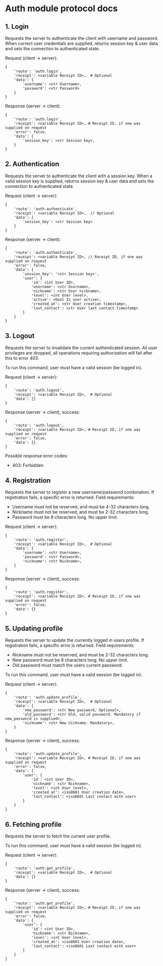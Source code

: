 # Auth module protocol docs

## 1. Login

Requests the server to authenticate the client with username and password. When correct user
credentials are supplied, returns session key & user data and sets the connection to authenticated state.

Request (client -> server):
```
{
    'route': 'auth.login',
    'receipt': <variable Receipt ID>,  # Optional
    'data': {
        'username': <str Username>,
        'password': <str Password>
    }
}
```

Response (server -> client):
```
{
    'route': 'auth.login',
    'receipt': <variable Receipt ID>, # Receipt ID, if one was supplied on request
    'error': false,
    'data': {
        'session_key': <str Session key>,
    }
}
```

## 2. Authentication

Requests the server to authenticate the client with a session key. When a valid session key is  supplied,
returns session key & user data and sets the connection to authenticated state.

Request (client -> server):
```
{
    'route': 'auth.authenticate',
    'receipt': <variable Receipt ID>,  // Optional
    'data': {
        'session_key': <str Session key>
    }
}
```

Response (server -> client):
```
{
    'route': 'auth.authenticate',
    'receipt': <variable Receipt ID>, // Receipt ID, if one was supplied on request
    'error': false,
    'data': {
        'session_key': '<str Session key>',
        'user': {
            'id': <int User ID>,
            'username': <str Username>,
            'nickname': <str User nickname>,
            'level': <int User level>,
            'active': <bool Is user active>,
            'created_at': <str User creation timestamp>,
            'last_contact': <str User last contact timestamp>
        }
    }
}
```

## 3. Logout

Requests the server to invalidate the current authenticated session. All user privileges are dropped, all operations
requiring authorization will fail after this to error 403.

To run this command, user must have a valid session (be logged in).

Request (client -> server):
```
{
    'route': 'auth.logout',
    'receipt': <variable Receipt ID>,  # Optional
    'data': {}
}
```

Response (server -> client), success:
```
{
    'route': 'auth.logout',
    'receipt': <variable Receipt ID>, # Receipt ID, if one was supplied on request
    'error': false,
    'data': {}
}
```

Possible response error codes:
* 403: Forbidden

## 4. Registration

Requests the server to register a new username/password combination.
If registration fails, a specific error is returned. Field requirements:
* Username must not be reserved, and must be 4-32 characters long.
* Nickname must not be reserved, and must be 2-32 characters long.
* Password must be 8 characters long. No upper limit.

Request (client -> server):
```
{
    'route': 'auth.register',
    'receipt': <variable Receipt ID>,  # Optional
    'data': {
        'username': <str Username>,
        'password': <str Password>,
        'nickname': <str Nickname>,
    }
}
```

Response (server -> client), success:
```
{
    'route': 'auth.register',
    'receipt': <variable Receipt ID>, # Receipt ID, if one was supplied on request
    'error': false,
    'data': {}
}
```

## 5. Updating profile

Requests the server to update the currently logged in users profile.
If registration fails, a specific error is returned. Field requirements:
* Nickname must not be reserved, and must be 2-32 characters long.
* New password must be 8 characters long. No upper limit.
* Old password must match the users current password.

To run this command, user must have a valid session (be logged in).

Request (client -> server):
```
{
    'route': 'auth.update_profile',
    'receipt': <variable Receipt ID>,  # Optional
    'data': {
        'new_password': <str New password, Optional>,
        'old_password': <str Old, valid password. Mandatory if new_password is supplied>,
        'nickname': <str New nickname. Mandatory>,
    }
}
```

Response (server -> client), success:
```
{
    'route': 'auth.update_profile',
    'receipt': <variable Receipt ID>, # Receipt ID, if one was supplied on request
    'error': false,
    'data': {
        'user': {
            'id': <int User ID>,
            'nickname': <str Nickname>,
            'level': <int User level>,
            'created_at': <iso8601 User creation date>,
            'last_contact': <iso8601 Last contact with user>
        }
    }
}
```

## 6. Fetching profile

Requests the server to fetch the current user profile.

To run this command, user must have a valid session (be logged in).

Request (client -> server):
```
{
    'route': 'auth.get_profile',
    'receipt': <variable Receipt ID>,  # Optional
    'data': {}
}
```

Response (server -> client), success:
```
{
    'route': 'auth.get_profile',
    'receipt': <variable Receipt ID>, # Receipt ID, if one was supplied on request
    'error': false,
    'data': {
        'user': {
            'id': <int User ID>,
            'nickname': <str Nickname>,
            'level': <int User level>,
            'created_at': <iso8601 User creation date>,
            'last_contact': <iso8601 Last contact with user>
        }
    }
}
```

